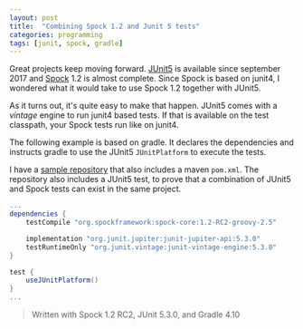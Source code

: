 ```yaml
---
layout: post
title:  "Combining Spock 1.2 and Junit 5 tests"
categories: programming
tags: [junit, spock, gradle]
---
```


Great projects keep moving forward. [JUnit5][1] is available since september 2017 and [Spock][2] 1.2 is almost complete.
Since Spock is based on junit4, I wondered what it would take to use Spock 1.2 together with JUnit5.

As it turns out, it's quite easy to make that happen. JUnit5 comes with a _vintage_ engine to run junit4 based tests. If that is available on the test classpath, your Spock tests run like on junit4.

The following example is based on gradle. It declares the dependencies and instructs gradle to use the JUnit5 `JUnitPlatform` to execute the tests.

I have a [sample repository][repo] that also includes a maven `pom.xml`.
The repository also includes a JUnit5 test, to prove that a combination of JUnit5 and Spock tests can exist in the same project.

```groovy
...
dependencies {
    testCompile "org.spockframework:spock-core:1.2-RC2-groovy-2.5"

    implementation "org.junit.jupiter:junit-jupiter-api:5.3.0"
    testRuntimeOnly "org.junit.vintage:junit-vintage-engine:5.3.0"
}

test {
    useJUnitPlatform()
}
...
```

> Written with Spock 1.2 RC2, JUnit 5.3.0, and Gradle 4.10

[1]: https://junit.org/junit5/
[2]: http://spockframework.org
[repo]: http://github.com/sandersmee/spock-jupiter
